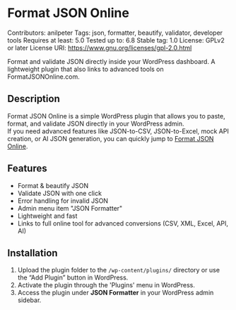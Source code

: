 # Format JSON Online
Contributors: anilpeter
Tags: json, formatter, beautify, validator, developer tools
Requires at least: 5.0
Tested up to: 6.8
Stable tag: 1.0
License: GPLv2 or later
License URI: https://www.gnu.org/licenses/gpl-2.0.html

Format and validate JSON directly inside your WordPress dashboard. A lightweight plugin that also links to advanced tools on FormatJSONOnline.com.

## Description 

Format JSON Online is a simple WordPress plugin that allows you to paste, format, and validate JSON directly in your WordPress admin.  
If you need advanced features like JSON-to-CSV, JSON-to-Excel, mock API creation, or AI JSON generation, you can quickly jump to [Format JSON Online](https://www.formatjsononline.com/).

## Features
* Format & beautify JSON
* Validate JSON with one click
* Error handling for invalid JSON
* Admin menu item "JSON Formatter"
* Lightweight and fast
* Links to full online tool for advanced conversions (CSV, XML, Excel, API, AI)

## Installation

1. Upload the plugin folder to the `/wp-content/plugins/` directory or use the “Add Plugin” button in WordPress.
2. Activate the plugin through the 'Plugins' menu in WordPress.
3. Access the plugin under **JSON Formatter** in your WordPress admin sidebar.


